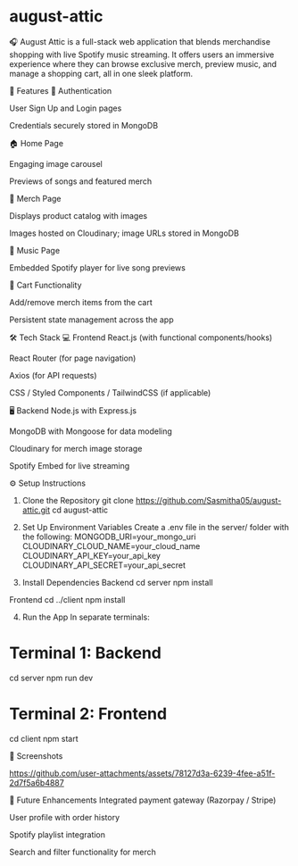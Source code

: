 # august-attic

🎧 August Attic is a full-stack web application that blends merchandise shopping with live Spotify music streaming. It offers users an immersive experience where they can browse exclusive merch, preview music, and manage a shopping cart, all in one sleek platform.

🌟 Features
🔐 Authentication

User Sign Up and Login pages

Credentials securely stored in MongoDB

🏠 Home Page

Engaging image carousel

Previews of songs and featured merch

👕 Merch Page

Displays product catalog with images

Images hosted on Cloudinary; image URLs stored in MongoDB

🎵 Music Page

Embedded Spotify player for live song previews

🛒 Cart Functionality

Add/remove merch items from the cart

Persistent state management across the app

🛠 Tech Stack
💻 Frontend
React.js (with functional components/hooks)

React Router (for page navigation)

Axios (for API requests)

CSS / Styled Components / TailwindCSS (if applicable)

🖥 Backend
Node.js with Express.js

MongoDB with Mongoose for data modeling

Cloudinary for merch image storage

Spotify Embed for live streaming

⚙️ Setup Instructions
1. Clone the Repository
git clone https://github.com/Sasmitha05/august-attic.git
cd august-attic

2. Set Up Environment Variables
Create a .env file in the server/ folder with the following:
MONGODB_URI=your_mongo_uri
CLOUDINARY_CLOUD_NAME=your_cloud_name
CLOUDINARY_API_KEY=your_api_key
CLOUDINARY_API_SECRET=your_api_secret

3. Install Dependencies
Backend
cd server
npm install

Frontend
cd ../client
npm install

4. Run the App
In separate terminals:
# Terminal 1: Backend
cd server
npm run dev

# Terminal 2: Frontend
cd client
npm start

📸 Screenshots

https://github.com/user-attachments/assets/78127d3a-6239-4fee-a51f-2d7f5a6b4887


🔮 Future Enhancements
Integrated payment gateway (Razorpay / Stripe)

User profile with order history

Spotify playlist integration

Search and filter functionality for merch


